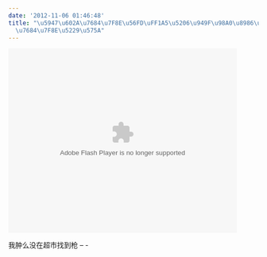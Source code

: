 ```yaml
---
date: '2012-11-06 01:46:48'
title: "\u5947\u602A\u7684\u7F8E\u56FD\uFF1A5\u5206\u949F\u98A0\u8986\u4F60\u5FC3\u4E2D\
  \u7684\u7F8E\u5229\u575A"
---
```


<embed align="middle" allowfullscreen="true" allowscriptaccess="sameDomain" height="372" quality="high" src="http://static.video.qq.com/TPout.swf?auto=1&vid=l0011a5dx48&attstart=0&attend=318" type="application/x-shockwave-flash" width="460"></embed>

我肿么没在超市找到枪 – -


